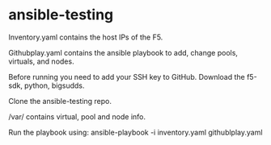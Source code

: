 # ansible-testing

Inventory.yaml contains the host IPs of the F5.

Githubplay.yaml contains the ansible playbook to add, change pools, virtuals, and nodes.

Before running you need to add your SSH key to GitHub. Download the f5-sdk, python, bigsudds.

Clone the ansible-testing repo.

/var/ contains virtual, pool and node info.

Run the playbook using: ansible-playbook -i inventory.yaml githublplay.yaml 
